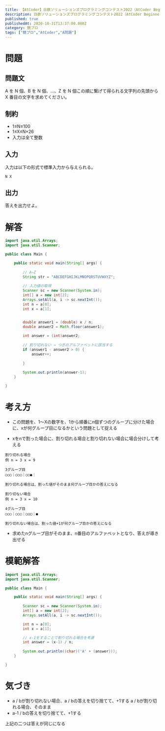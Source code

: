 ```yaml
---
title: 【AtCoder】日鉄ソリューションズプログラミングコンテスト2022（AtCoder Beginner Contest 257） A - A to Z String 2
description: 日鉄ソリューションズプログラミングコンテスト2022（AtCoder Beginner Contest 257） A - A to Z String 2を解いた
published: true
publishedAt: 2020-10-31T13:37:00.000Z
category: 競プロ
tags: ["競プロ","AtCoder","A問題"]
---
```


# 問題
## 問題文
A を N 個、B を N 個、…、Z を N 個この順に繋げて得られる文字列の先頭から X 番目の文字を求めてください。
## 制約
- 1≤N≤100
- 1≤X≤N×26
- 入力は全て整数

## 入力
入力は以下の形式で標準入力から与えられる。

```
N X
```

## 出力
答えを出力せよ。
# 解答

```java
import java.util.Arrays;
import java.util.Scanner;

public class Main {

    public static void main(String[] args) {
        
        // A~Z
        String str = "ABCDEFGHIJKLMNOPQRSTUVWXYZ";
        
        // 入力値の取得
        Scanner sc = new Scanner(System.in);
        int[] a = new int[2];
        Arrays.setAll(a, i -> sc.nextInt());
        int n = a[0];
        int x = a[1];


        double answer1 = (double) x / n;
        double answer2 = Math.floor(answer1);
        
        int answer = (int)answer2;
        
        // 割り切れない → つぎのアルファベットに該当する
        if (answer1 - answer2 > 0) {
            answer++;
            
        } 
        
        System.out.println(answer-1);
    }

}

```

# 考え方
- この問題を、1〜Xの数字を、1から順番にn個ずつのグループに分けた場合に、xが何グループ目になるかという問題として捉える

- xをnで割った場合に、割り切れる場合と割り切れない場合に場合分けして考える

```
割り切れる場合
例 n = 3 x = 9

3グループ目
○○○｜○○○｜○○●｜

割り切れる場合は、割った値がそのまま何グループ目かの答えになる

```

```
割り切ない場合
例 n = 3 x = 10

4グループ目
○○○｜○○○｜○○◯｜●

割り切れない場合は、割った値+1が何グループ目かの答えになる

```

- 求めたnグループ目がそのまま、n番目のアルファベットとなり、答えが導き出せる

# 模範解答

```java
import java.util.Arrays;
import java.util.Scanner;

public class Main {

    public static void main(String[] args) {
        
        Scanner sc = new Scanner(System.in);
        int[] a = new int[2];
        Arrays.setAll(a, i -> sc.nextInt());

        int n = a[0];
        int x = a[1];

        // x-1をすることで割り切れる場合を考慮
        int answer = (x-1) / n;
        
        System.out.println((char)('A' + (answer)));
    }

}

```

# 気づき
- a / bが割り切れない場合、a / bの答えを切り捨てて、+1する
  a / bが割り切れる場合、そのまま
- a-1 / bの答えを切り捨てて、+1する

上記の二つは答えが同じになる


